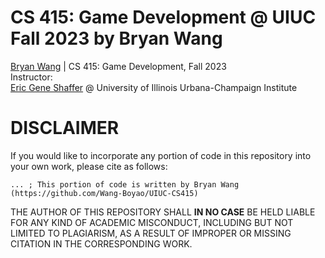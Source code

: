 # CS 415: Game Development @ UIUC Fall 2023 by Bryan Wang
[Bryan Wang](WangBoyao.02@outlook.com) |  CS 415: Game Development, Fall 2023  
Instructor:   
[Eric Gene Shaffer](https://cs.illinois.edu/about/people/faculty/shaffer1) @ University of Illinois Urbana-Champaign Institute  

# DISCLAIMER
If you would like to incorporate any portion of code in this repository into your own work, please cite as follows:

```
... ; This portion of code is written by Bryan Wang (https://github.com/Wang-Boyao/UIUC-CS415)
```

THE AUTHOR OF THIS REPOSITORY SHALL **IN NO CASE** BE HELD LIABLE FOR ANY KIND OF ACADEMIC MISCONDUCT, INCLUDING BUT NOT LIMITED TO PLAGIARISM, AS A RESULT OF IMPROPER OR MISSING CITATION IN THE CORRESPONDING WORK.
